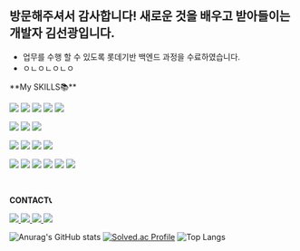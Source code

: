 ## 방문해주셔서 감사합니다! 새로운 것을 배우고 받아들이는 개발자 김선광입니다.
- 업무를 수행 할 수 있도록 롯데기반 백엔드 과정을 수료하였습니다.
- ㅇㄴㅇㄴㅇㄴㅇ
<div align="center">
 
</div>
**My SKILLS📚**
<p>
    <img src="https://img.shields.io/badge/Java-007396?style=flat&logo=Java&logoColor=white">
    <img src="https://img.shields.io/badge/javascript-F7DF1E?style=flat&logo=javascript&logoColor=white">
    <img src="https://img.shields.io/badge/HTML5-E34F26?style=flat&logo=HTML5&logoColor=white">
    <img src="https://img.shields.io/badge/css3-1572B6?style=flat&logo=css3&logoColor=white">
    <img src="https://img.shields.io/badge/React-61DAFB?style=flat&logo=react&logoColor=white">

</p>
<p>
    <img src="https://img.shields.io/badge/MySQL-4479A1?style=flat&logo=MySQL&logoColor=white">
    <img src="https://img.shields.io/badge/MariaDB-003545?style=flat&logo=MariaDB&logoColor=white">
    <img src="https://img.shields.io/badge/OracleDB-F80000?style=flat&logo=Oracle&logoColor=white">

</p>
<p>
    <img src="https://img.shields.io/badge/Spring-6DB33F?style=flat&logo=Spring&logoColor=white">
    <img src="https://img.shields.io/badge/Spring Boot-6DB33F?style=flat&logo=Spring Boot&logoColor=white">
    <img src="https://img.shields.io/badge/JPA-7FE719?style=flat&logo=JPA Boot&logoColor=white">
    <img src="https://img.shields.io/badge/MyBatis-94399E?style=flat&logo=MyBatis Boot&logoColor=white">


</p>
<p>
    <img src="https://img.shields.io/badge/GitHub-181717?style=flat&logo=GitHub&logoColor=white">
    <img src="https://img.shields.io/badge/Git-F05032?style=flat&logo=Git&logoColor=white">
    <img src="https://img.shields.io/badge/Slack-4A154B?style=flat&logo=Slack&logoColor=white">
    <img src="https://img.shields.io/badge/json-000000?style=flat&logo=json&logoColor=white">
    <img src="https://img.shields.io/badge/Apachetomcat-F8DC75?style=flat&logo=apachetomcat&logoColor=white">
    <img src="https://img.shields.io/badge/AWS-232F3E?style=flat&logo=amazonwebservices&logoColor=white">

</p>
<br/>

**CONTACT📞**
 
<p>
    <a href="#">
        <img src="https://img.shields.io/badge/kkj89011@gmail.com-EA4335?style=flat&logo=gmail&logoColor=white">
    </a>
    <a href="https://www.instagram.com/su_nfp/">
        <img src="https://img.shields.io/badge/instagram-E4405F?style=flat&logo=instagram&logoColor=white">
    </a>
     <a href="#">
        <img src="https://img.shields.io/badge/kc5353-FFCD00?style=flat&logo=kakaotalk&logoColor=white">
    </a>
     <a href="#">
        <img src="https://img.shields.io/badge/sun_fp-5865F2?style=flat&logo=discord&logoColor=white">
    </a>
</p>

![Anurag's GitHub stats](https://github-readme-stats.vercel.app/api?username=sun-gwang&show_icons=true&theme=default)
[![Solved.ac Profile](http://mazassumnida.wtf/api/v2/generate_badge?boj=kc5353)](https://solved.ac/kc5353/)
![Top Langs](https://github-readme-stats.vercel.app/api/top-langs/?username=sun-gwang&layout=compact)



<!--
<a href="링크주소"><img src="https://img.shields.io/badge/로고이름-색상코드?style=flat&logo=로고이름&logoColor=white&link=링크주소"/></a>&nbsp
-->

<!--
My Tech Stack 📚
  <img src="https://img.shields.io/badge/로고이름-색상코드?style=flat&logo=로고이름&logoColor=white"/></a>&nbsp
-->
